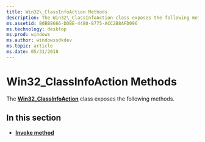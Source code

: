 ```yaml
---
title: Win32\_ClassInfoAction Methods
description: The Win32\_ClassInfoAction class exposes the following methods.
ms.assetid: B0BB8666-DDBE-4480-8775-ACC2B8AFD096
ms.technology: desktop
ms.prod: windows
ms.author: windowssdkdev
ms.topic: article
ms.date: 05/31/2018
---
```


# Win32\_ClassInfoAction Methods

The [**Win32\_ClassInfoAction**](win32-classinfoaction.md) class exposes the following methods.

## In this section

-   [**Invoke method**](invoke-method-in-class-win32-classinfoaction.md)

 

 




